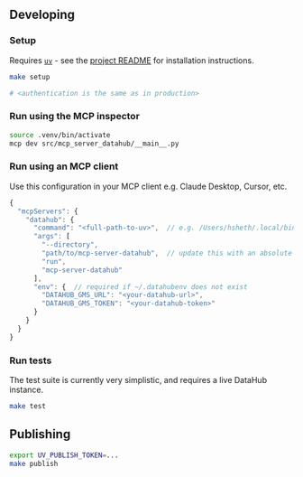 ## Developing

### Setup

Requires [`uv`](https://docs.astral.sh/uv/) - see the [project README](README.md) for installation instructions.

```bash
make setup

# <authentication is the same as in production>
```

### Run using the MCP inspector

```bash
source .venv/bin/activate
mcp dev src/mcp_server_datahub/__main__.py
```

### Run using an MCP client

Use this configuration in your MCP client e.g. Claude Desktop, Cursor, etc.

```js
{
  "mcpServers": {
    "datahub": {
      "command": "<full-path-to-uv>",  // e.g. /Users/hsheth/.local/bin/uv
      "args": [
        "--directory",
        "path/to/mcp-server-datahub",  // update this with an absolute path
        "run",
        "mcp-server-datahub"
      ],
      "env": {  // required if ~/.datahubenv does not exist
        "DATAHUB_GMS_URL": "<your-datahub-url>",
        "DATAHUB_GMS_TOKEN": "<your-datahub-token>"
      }
    }
  }
}
```

### Run tests

The test suite is currently very simplistic, and requires a live DataHub instance.

```bash
make test
```

## Publishing

```bash
export UV_PUBLISH_TOKEN=...
make publish
```
